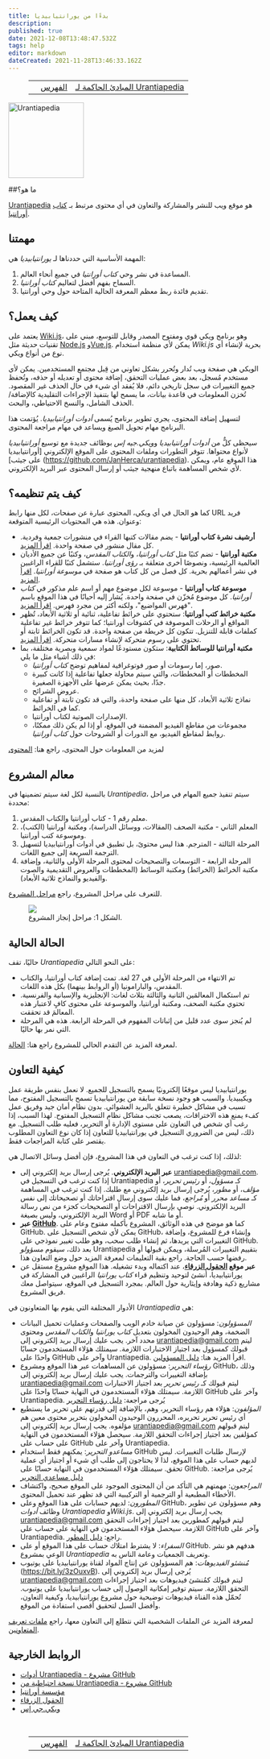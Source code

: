 ```yaml
---
title: بدءًا من يورانتيابيديا
description: 
published: true
date: 2021-12-08T13:48:47.532Z
tags: help
editor: markdown
dateCreated: 2021-11-28T13:46:33.162Z
---
```


<figure class="table chapter-navigator">
  <table>
    <tbody>
      <tr>
        <td></td>
        <td><a href="/ar/help">الفهرس</a></td>
        <td><a href="/ar/help/principles">المبادئ الحاكمة لـ Urantiapedia</a></td>
      </tr>
    </tbody>
  </table>
</figure>

<img src="/image/uplogo_opt_whiteback.svg" alt="Urantiapedia" width="150"/>

##ما هو؟

[Urantiapedia](https://urantiapedia.org) هو موقع ويب للنشر والمشاركة والتعاون في أي محتوى مرتبط بـ [كتاب أورانتيا](https://www.urantia.org/).


## مهمتنا

المهمة الأساسية التي حددناها لـ *يورانتيابيديا* هي:
1. المساعدة في نشر وحي *كتاب أورانتيا* في جميع أنحاء العالم.
2. السماح بفهم أفضل لتعاليم *كتاب أورانتيا*.
3. تقديم فائدة ربط معظم المعرفة الحالية المتاحة حول وحي أورانتيا.


## كيف يعمل؟

يعتمد على [Wiki.js](https://js.wiki/)، وهو برنامج ويكي قوي ومفتوح المصدر وقابل للتوسع، مبني على تقنيات حديثة مثل [Node.js](https://nodejs.org/) و[Vue.js](https://vuejs.org/). يمكن لأي منظمة استخدام *Wiki.js* بحرية لإنشاء أي نوع من أنواع ويكي.

الويكي هي صفحة ويب تُدار وتُحرر بشكل تعاوني من قِبل مجتمع المستخدمين. يمكن لأي مستخدم مُسجل، بعد بعض عمليات التحقق، إضافة محتوى أو تعديله أو حذفه، وتُحفظ جميع التغييرات في سجل تاريخي دائم، فلا يُفقد أي شيء في حال الحذف غير المقصود. تُخزن المعلومات في قاعدة بيانات، ما يسمح لها بتنفيذ الإجراءات التقليدية كالإضافة/الحذف الشامل، والنسخ الاحتياطي، والبحث.

لتسهيل إضافة المحتوى، يجري تطوير برنامج يُسمى *أدوات أورانتيابيديا*. يُؤتمت هذا البرنامج مهام تحويل الصيغ ويساعد في مهام مراجعة المحتوى.

سيحظى كلٌّ من *أدوات أورانتيابيديا* و*ويكي.جيه إس* بوظائف جديدة مع توسيع *أورانتيابيديا* لأنواع محتواها. تتوفر التطورات وملفات المحتوى على الموقع الإلكتروني [أورانتيابيديا على جيثب] (https://github.com/JanHerca/urantiapedia). هذا الموقع عام، ويمكن لأي شخص المساهمة باتباع منهجية جيثب أو إرسال المحتوى عبر البريد الإلكتروني.

## كيف يتم تنظيمه؟

كما هو الحال في أي ويكي، المحتوى عبارة عن صفحات، لكل منها رابط URL فريد وعنوان. هذه هي المحتويات الرئيسية المتوقعة:

* **أرشيف نشرة كتاب أورانتيا** - يضم مقالات كتبها القراء في منشورات جمعية وفردية. كل مقال منشور في صفحة واحدة. [اقرأ المزيد](/ar/article).
* **مكتبة أورانتيا** - تضم كتبًا مثل *كتاب أورانتيا*، و*الكتاب المقدس*، وكتبًا عن جميع الأديان العالمية الرئيسية، ونصوصًا أخرى متعلقة بـ _رؤى أورانتيا_. ستشمل كتبًا للقراء الراغبين في نشر أعمالهم بحرية. كل فصل من كل كتاب هو صفحة في *موسوعة أورانتيا*. [اقرأ المزيد](/ar/book).
* **موسوعة كتاب أورانتيا** - موسوعة لكل موضوع مهم أو اسم علم مذكور في *كتاب أورانتيا*. كل موضوع مُخزّن في صفحة واحدة. يُشار إليه أحيانًا في هذا الموقع باسم "فهرس المواضيع"، ولكنه أكثر من مجرد فهرس. [اقرأ المزيد](/ar/topic).
* **مكتبة خرائط كتب أورانتيا**: ستحتوي على خرائط تفاعلية، ثنائية أو ثلاثية الأبعاد، تُظهر المواقع أو الرحلات الموصوفة في كشوفات أورانتيا؛ كما تتوفر خرائط غير تفاعلية كملفات قابلة للتنزيل. تتكون كل خريطة من صفحة واحدة. قد تكون الخرائط ثابتة أو تحتوي على رسوم متحركة لإنشاء مسارات متحركة. [اقرأ المزيد](/ar/map).
* **مكتبة أورانتيا للوسائط الكتابية**: ستكون مستودعًا لمواد سمعية وبصرية مختلفة، بما في ذلك أشياء مثل ما يلي:
  * صور، إما رسومات أو صور فوتوغرافية لمفاهيم توضح *كتاب أورانتيا*.
  * المخططات أو المخططات، والتي سيتم محاولة جعلها تفاعلية إذا كانت كبيرة جدًا، بحيث يمكن عرضها على الأجهزة الصغيرة.
  * عروض الشرائح.
  * نماذج ثلاثية الأبعاد، كل منها على صفحة واحدة، والتي قد تكون ثابتة أو تفاعلية كما في الخرائط.
  * الإصدارات الصوتية لكتاب أورانتيا.
  * مجموعات من مقاطع الفيديو المضمنة في الموقع، أو إذا لم يكن ذلك ممكنًا، روابط لمقاطع الفيديو، مع الدورات أو الشروحات حول _كتاب أورانتيا_.

لمزيد من المعلومات حول المحتوى، راجع هنا: [المحتوى](/ar/help/content)


## معالم المشروع

بالنسبة لكل لغة سيتم تضمينها في *Urantipedia*، سيتم تنفيذ جميع المهام في مراحل محددة:
1. معلم رقم 1 - كتاب أورانتيا والكتاب المقدس.
2. المعلم الثاني - مكتبة الصحف (المقالات، ووسائل الدراسة)، ومكتبة أورانتيا (الكتب)، وموسوعة كتب أورانتيا.
3. المرحلة الثالثة - المترجم. هذا ليس محتوىً، بل تطبيق في أدوات أورانتيابيديا لتسهيل الترجمة السريعة إلى جميع اللغات.
4. المرحلة الرابعة - التوسعات والتصحيحات لمحتوى المرحلة الأولى والثانية، وإضافة مكتبة الخرائط (الخرائط) ومكتبة الوسائط (المخططات والعروض التقديمية والصوت والفيديو والنماذج ثلاثية الأبعاد).

للتعرف على مراحل المشروع، راجع [مراحل المشروع](/ar/help/phases).

<figure id="Figure_1" class="image urantiapedia">
<img src="/image/help/Phases_2025_en.svg">
<figcaption>الشكل 1: مراحل إنجاز المشروع.</figcaption>
</figure>


## الحالة الحالية

حاليًا، تقف *Urantiapedia* على النحو التالي:
* تم الانتهاء من المرحلة الأولى في 27 لغة. تمت إضافة كتاب أورانتيا، والكتاب المقدس، والبارامونيا (أو الروابط بينهما) بكل هذه اللغات.
* تم استكمال المعالمَين الثانية والثالثة بثلاث لغات: الإنجليزية والإسبانية والفرنسية. تحتوي مكتبة الصحف، ومكتبة أورانتيا، والموسوعة على محتوى كافٍ لاعتبار هذه المعالمَ قد تحققت.
* لم يُنجز سوى عدد قليل من إثباتات المفهوم في المرحلة الرابعة. هذه هي المرحلة التي نمر بها حاليًا.

لمعرفة المزيد عن التقدم الحالي للمشروع راجع هنا: [الحالة](/ar/help/status).


## كيفية التعاون

يورانتيابيديا ليس موقعًا إلكترونيًا يسمح بالتسجيل للجميع. لا نعمل بنفس طريقة عمل ويكيبيديا. والسبب هو وجود نسخة سابقة من يورانتيابيديا تسمح بالتسجيل المفتوح، مما تسبب في مشاكل خطيرة تتعلق بالبريد العشوائي. بدون نظام أمان جيد وفريق عمل كفء يمنع هذه الاختراقات، يصعب تجنب مشاكل نظام التسجيل المفتوح. لهذا السبب، إذا رغب أي شخص في التعاون على مستوى الإدارة أو التحرير، فعليه طلب التسجيل. مع ذلك، ليس من الضروري التسجيل في يورانتيابيديا للتعاون إذا كان نوع التعاون المطلوب يقتصر على كتابة المراجعات فقط.

لذلك، إذا كنت ترغب في التعاون في هذا المشروع، فإن أفضل وسائل الاتصال هي:
* **عبر البريد الإلكتروني**. يُرجى إرسال بريد إلكتروني إلى <a href="mailto:urantiapedia@gmail.com">urantiapedia@gmail.com</a>. إذا كنت ترغب في التسجيل في Urantiapedia كـ *مسؤول*، أو *رئيس تحرير*، أو *مؤلف*، أو *مطور*، يُرجى إرسال بريد إلكتروني مع طلبك. إذا كنت ترغب في المساهمة كـ *مساعد محرر* أو *مُراجع*، فما عليك سوى إرسال اقتراحاتك أو تصحيحاتك إلى نفس البريد الإلكتروني. نوصي بإرسال الاقتراحات أو التصحيحات كجزء من نص رسالة البريد الإلكتروني، وليس بصيغة Word أو PDF أو ما شابه.
* **عبر [GitHub](https://github.com/JanHerca/urantiapedia)**. كما هو موضح في هذه الوثائق، المشروع بأكمله مفتوح وعام على GitHub. يمكن لأي شخص التسجيل على GitHub، وإنشاء فرع للمشروع، وإضافة التغييرات التي يريدها، ثم إنشاء طلب سحب، وهو طلب تغيير نموذجي على GitHub. بعد ذلك، سيقوم *مسؤولو* Urantiapedia بتقييم التغييرات المُرسلة، ويمكن قبولها أو رفضها حسب الحاجة. راجع بقية التعليمات لمعرفة المزيد حول وضع التعاون هذا.
* **عبر موقع [الحقول الزرقاء](https://blue-fields.netlify.app/)**، عند اكتماله وبدء تشغيله. هذا الموقع مشروع مستقل عن يورانتيابيديا، أُنشئ لتوحيد وتنظيم قراء *كتاب يورانتيا* الراغبين في المشاركة في مشاريع ذكية وهادفة وإيثارية حول العالم. بمجرد التسجيل في الموقع، سيتواصل معك فريق المشروع.

الأدوار المختلفة التي يقوم بها المتعاونون في *Urantiapedia* هي:
* *المسؤولون*: مسؤولون عن صيانة خادم الويب والصفحات وعمليات تحميل البيانات الضخمة، وهم الوحيدون المخولون بتعديل *كتاب يورانتيا* و*الكتاب المقدس* ومحتوى محدد آخر. يجب عليك إرسال بريد إلكتروني إلى urantiapedia@gmail.com ليتم قبولك كمسؤول بعد اجتياز الاختبارات اللازمة. سيمتلك هؤلاء المستخدمون حسابًا واحدًا على GitHub وآخر على Urantiapedia. اقرأ المزيد هنا: [دليل المسؤولين](/ar/help/admin).
* *رؤساء التحرير*: مسؤولون عن المساهمات عبر هذا الموقع ومشروع GitHub، وذلك بإضافة التغييرات والترجمات. يجب عليك إرسال بريد إلكتروني إلى urantiapedia@gmail.com ليتم قبولك كـ *رئيس تحرير* بعد اجتياز الاختبارات اللازمة. سيمتلك هؤلاء المستخدمون في النهاية حسابًا واحدًا على GitHub وآخر على Urantiapedia. يُرجى مراجعة: [دليل رؤساء التحرير](/en/help/github)
* *المؤلفون*: هؤلاء هم رؤساء التحرير، وهم، بالإضافة إلى قدرتهم على تحرير ما يستطيع أي رئيس تحرير تحريره، المحررون الوحيدون المخولون بتحرير محتوى معين هم مؤلفوه. يجب إرسال بريد إلكتروني إلى urantiapedia@gmail.com ليتم قبولهم كمؤلفين بعد اجتياز إجراءات التحقق اللازمة. سيحصل هؤلاء المستخدمون في النهاية على حساب على GitHub وآخر على Urantiapedia.
* *مساعدو التحرير*: يمكنهم فقط استخدام GitHub لإرسال طلبات التغييرات. ليس لديهم حساب على هذا الموقع، لذا لا يحتاجون إلى طلب أي شيء أو اجتياز أي عملية تحقق. سيمتلك هؤلاء المستخدمون في النهاية حسابًا على GitHub. يُرجى مراجعة: [دليل مساعدي التحرير](/ar/help/github_assistant)
* *المراجعون*: مهمتهم هي التأكد من أن المحتوى الموجود على الموقع صحيح، واكتشاف الأخطاء المطبعية أو الترجمية أو التركيبية التي قد تظهر عند تحميل المحتوى.
* *المطورون*: لديهم حسابات على هذا الموقع وعلى GitHub، وهم مسؤولون عن تطوير وظائف *أدوات Urantiapedia* و*Wiki.js*. يجب إرسال بريد إلكتروني إلى urantiapedia@gmail.com ليتم قبولهم كمطورين بعد اجتياز إجراءات التحقق اللازمة. سيحصل هؤلاء المستخدمون في النهاية على حساب على GitHub وآخر على Urantiapedia. راجع: [دليل المطور](/en/help/devs).
* *السفراء*: لا يشترط امتلاك حساب على هذا الموقع أو على GitHub. هدفهم هو نشر الوعي بمشروع *Urantiapedia* وتعريف الجمعيات وعامة الناس به.
* *مُنشئو الفيديوهات*: هم المسؤولون عن إنتاج المواد لقناة يورانتيابيديا على يوتيوب (https://bit.ly/3zOuxvB). يُرجى إرسال بريد إلكتروني إلى urantiapedia@gmail.com ليتم قبولك كمُنشئ فيديوهات بعد اجتياز إجراءات التحقق اللازمة. سيتم توفير إمكانية الوصول إلى حساب يورانتيابيديا على يوتيوب. تُحمّل هذه القناة فيديوهات توضيحية حول مشروع يورانتيابيديا، وكيفية التعاون، وأفضل السبل لتحقيق أقصى استفادة من الموقع.

لمعرفة المزيد عن الملفات الشخصية التي نتطلع إلى التعاون معها، راجع [ملفات تعريف المتعاونين](/ar/help/roles).

## الروابط الخارجية

- [أدوات Urantiapedia - مشروع GitHub](https://github.com/JanHerca/urantiapedia)
- [نسخة احتياطية من Urantiapedia - مشروع GitHub](https://github.com/JanHerca/urantiapedia-backup)
- [مؤسسة أورانتيا](https://www.urantia.org/)
- [الحقول الزرقاء](https://blue-fields.netlify.app/)
- [ويكي.جي إس](https://js.wiki/)


<br>

<figure class="table chapter-navigator">
  <table>
    <tbody>
      <tr>
        <td></td>
        <td><a href="/ar/help">الفهرس</a></td>
        <td><a href="/ar/help/principles">المبادئ الحاكمة لـ Urantiapedia</a></td>
      </tr>
    </tbody>
  </table>
</figure>
